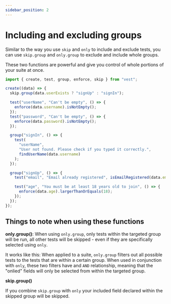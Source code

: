 ```yaml
---
sidebar_position: 2
---
```


# Including and excluding groups

Similar to the way you use `skip` and `only` to include and exclude tests, you can use `skip.group` and `only.group` to exclude and include whole groups.

These two functions are powerful and give you control of whole portions of your suite at once.

```js
import { create, test, group, enforce, skip } from "vest";

create((data) => {
  skip.group(data.userExists ? "signUp" : "signIn");

  test("userName", "Can't be empty", () => {
    enforce(data.username).isNotEmpty();
  });
  test("password", "Can't be empty", () => {
    enforce(data.password).isNotEmpty();
  });

  group("signIn", () => {
    test(
      "userName",
      "User not found. Please check if you typed it correctly.",
      findUserName(data.username)
    );
  });

  group("signUp", () => {
    test("email", "Email already registered", isEmailRegistered(data.email));

    test("age", "You must be at least 18 years old to join", () => {
      enforce(data.age).largerThanOrEquals(18);
    });
  });
});
```

## Things to note when using these functions

**only.group()**:
When using `only.group`, only tests within the targeted group will be run, all other tests will be skipped - even if they are specifically selected using `only`.

It works like this:
When applied to a suite, `only.group` filters out all possible tests to the tests that are within a certain group. When used in conjunction with `only`, these two filters have and `AND` relationship, meaning that the "onlied" fields will only be selected from within the targeted group.

**skip.group()**

If you combine `skip.group` with `only` your included field declared within the skipped group will be skipped.
